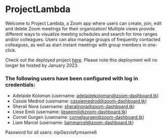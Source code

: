 # ProjectLambda

Welcome to Project Lambda, a Zoom app where users can create, join, edit and delete Zoom meetings for their organization! Multiple views provide different ways to visualize meeting schedules and search for time ranges and/or colleagues. Users can also manage groups of frequently contacted colleagues, as well as start instant meetings with group members in one-click.

Check out the deployed project [here](https://zoom-dashboard.tk). Please note this deployment will no longer be hosted by January 2023.

### The following users have been configured with log in credentials:
- Adelaide Koloman (username: adelaidekoloman@zoom-dashboard.tk)
- Cassie Medrod (username: cassiemedrod@zoom-dashboard.tk)
- Sherali Nora (username: sheralinora@zoom-dashboard.tk)
- Liese Emili (username: lieseemili@zoom-dashboard.tk)
- Cornel Gurgen (username: cornelgurgen@zoom-dashboard.tk)
- Liam Marcel (username: liammarcel@zoom-dashboard.tk)

Password for all users: nipGezvisfymxanre6
